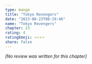 ```yaml
---
type: manga
title: "Tokyo Revengers"
date: "2023-08-23T08:19:46"
name: "Tokyo Revengers"
chapter: 23
rating: 4
ratingEmoji: ⭐️⭐️⭐️⭐️
share: false
---
```


*[No review was written for this chapter]*
